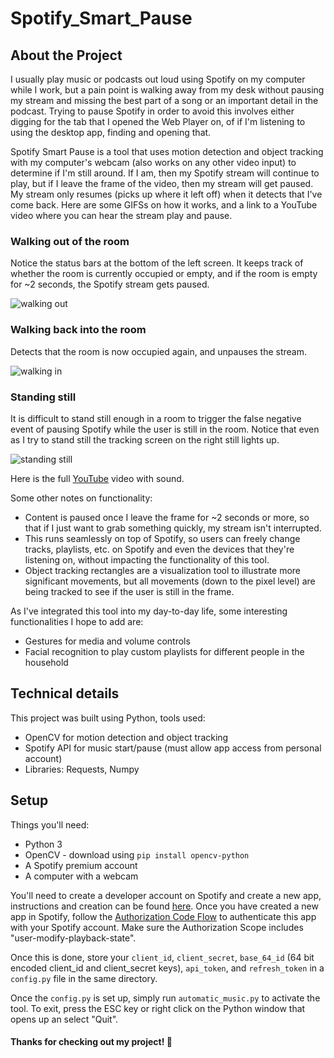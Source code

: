 # Spotify_Smart_Pause

## About the Project

I usually play music or podcasts out loud using Spotify on my computer while I work, but a pain point is walking away from my desk without pausing my stream and missing the best part of a song or an important detail in the podcast. Trying to pause Spotify in order to avoid this involves either digging for the tab that I opened the Web Player on, of if I'm listening to using the desktop app, finding and opening that. 

Spotify Smart Pause is a tool that uses motion detection and object tracking with my computer's webcam (also works on any other video input) to determine if I'm still around. If I am, then my Spotify stream will continue to play, but if I leave the frame of the video, then my stream will get paused. My stream only resumes (picks up where it left off) when it detects that I've come back. Here are some GIFSs on how it works, and a link to a YouTube video where you can hear the stream play and pause.

### Walking out of the room

Notice the status bars at the bottom of the left screen. It keeps track of whether the room is currently occupied or empty, and if the room is empty for ~2 seconds, the Spotify stream gets paused.

![walking out](https://media.giphy.com/media/cfMaYXxGELCJv51c4b/giphy.gif)

### Walking back into the room

Detects that the room is now occupied again, and unpauses the stream.

![walking in](https://media.giphy.com/media/yhenlpPgTXHgP2Lsxw/giphy.gif)

### Standing still

It is difficult to stand still enough in a room to trigger the false negative event of pausing Spotify while the user is still in the room. Notice that even as I try to stand still the tracking screen on the right still lights up.

![standing still](https://media.giphy.com/media/oo5WjqUoveuyuzJRoR/giphy.gif)

Here is the full [YouTube](https://youtu.be/0nSf3PnAm9A) video with sound.

Some other notes on functionality:
* Content is paused once I leave the frame for ~2 seconds or more, so that if I just want to grab something quickly, my stream isn't interrupted.
* This runs seamlessly on top of Spotify, so users can freely change tracks, playlists, etc. on Spotify and even the devices that they're listening on, without impacting the functionality of this tool.
* Object tracking rectangles are a visualization tool to illustrate more significant movements, but all movements (down to the pixel level) are being tracked to see if the user is still in the frame.

As I've integrated this tool into my day-to-day life, some interesting functionalities I hope to add are: 
* Gestures for media and volume controls
* Facial recognition to play custom playlists for different people in the household

## Technical details

This project was built using Python, tools used:
* OpenCV for motion detection and object tracking
* Spotify API for music start/pause (must allow app access from personal account)
* Libraries: Requests, Numpy

## Setup

Things you'll need:
* Python 3
* OpenCV - download using `pip install opencv-python`
* A Spotify premium account
* A computer with a webcam

You'll need to create a developer account on Spotify and create a new app, instructions and creation can be found [here](https://developer.spotify.com/dashboard/). Once you have created a new app in Spotify, follow the [Authorization Code Flow](https://developer.spotify.com/documentation/general/guides/authorization-guide/#authorization-code-flow) to authenticate this app with your Spotify account. Make sure the Authorization Scope includes "user-modify-playback-state".

Once this is done, store your `client_id`, `client_secret`, `base_64_id` (64 bit encoded client_id and client_secret keys), `api_token`, and `refresh_token` in a `config.py` file in the same directory.

Once the `config.py` is set up, simply run `automatic_music.py` to activate the tool. To exit, press the ESC key or right click on the Python window that opens up an select "Quit". 


#### Thanks for checking out my project! :wave:










